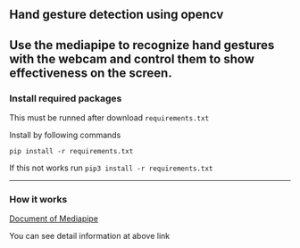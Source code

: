 ## Hand gesture detection using opencv

Use the mediapipe to recognize hand gestures with the webcam and control them to show effectiveness on the screen.
---

### Install required packages

This must be runned after download `requirements.txt`

Install by following commands

```
pip install -r requirements.txt
```

If this not works run `pip3 install -r requirements.txt`

---

### How it works

[Document of Mediapipe](https://github.com/google-ai-edge/mediapipe/blob/master/docs/solutions/hands.md)

You can see detail information at above link

